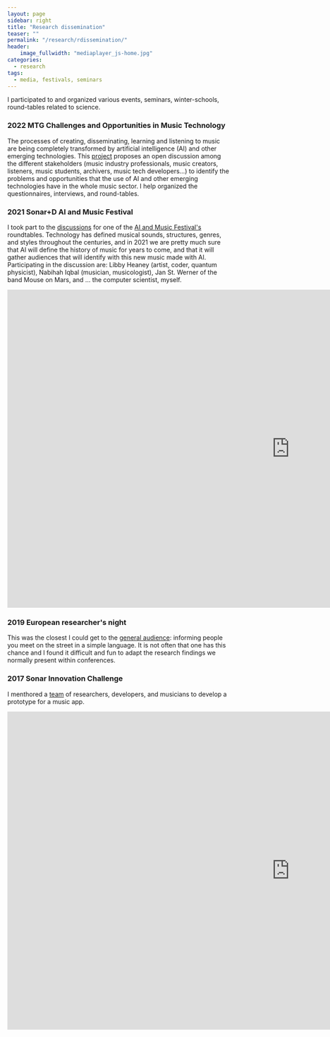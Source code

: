 ```yaml
---
layout: page
sidebar: right
title: "Research dissemination"
teaser: ""
permalink: "/research/rdissemination/"
header:
    image_fullwidth: "mediaplayer_js-home.jpg"
categories: 
  - research
tags:
  - media, festivals, seminars
---
```

I participated to and organized various events, seminars, winter-schools, round-tables related to science.

### 2022 MTG Challenges and Opportunities in Music Technology
The processes of creating, disseminating, learning and listening to music are being completely transformed by artificial intelligence (AI) and other emerging technologies. This [project][1] proposes an open discussion among the different stakeholders (music industry professionals, music creators, listeners, music students, archivers, music tech developers…) to identify the problems and opportunities that the use of AI and other emerging technologies have in the whole music sector. I help organized the questionnaires, interviews, and round-tables.

### 2021 Sonar+D AI and Music Festival

I took part to the [discussions][3] for one of the [AI and Music Festival's][2] roundtables. Technology has defined musical sounds, structures, genres, and styles throughout the centuries, and in 2021 we are pretty much sure that AI will define the history of music for years to come, and that it will gather audiences that will identify with this new music made with AI. Participating in the discussion are: Libby Heaney (artist, coder, quantum physicist), Nabihah Iqbal (musician, musicologist), Jan St. Werner of the band Mouse on Mars, and ... the computer scientist, myself.

<div class="flex-video">
        <iframe width="1280" height="720" src="https://www.youtube.com/embed/JWcNY-fKoYA" frameborder="0" allowfullscreen></iframe>
</div>


### 2019 European researcher's night

This was the closest I could get to the [general audience][5]: informing people you meet on the street in a simple language. It is not often that one has this chance and I found it difficult and fun to adapt the research findings we normally present within conferences.

### 2017 Sonar Innovation Challenge

I menthored a [team][6] of researchers, developers, and musicians to develop a prototype for a music app.

<div class="flex-video">
        <iframe width="1280" height="720" src="https://www.youtube.com/embed/ziYS6UHJVYQ" frameborder="0" allowfullscreen></iframe>
</div>


 [1]: https://www.upf.edu/web/mtg/ongoing-projects/-/asset_publisher/DneGVrJZ7tmE/content/id/260341354/maximized
 [2]: https://aimusicfestival.eu/en
 [3]: https://aimusicfestival.eu/en/programs/2021/areas/talks/ai-and-future-music-genres
 [4]: #
 [5]: https://lanochedelosinvestigadores.fundaciondescubre.es/investigador/marius-miron/
 [6]: https://sonarplusd.com/en/programs/barcelona-2017/areas/sonar-innovation-challenge
 [7]: #
 [8]: #
 [9]: #
 [10]: #
